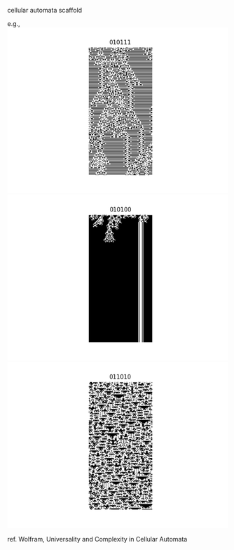 cellular automata scaffold

e.g.,\
![Screenshot](imgs/test_010111/9.png)
![Screenshot](imgs/test_010100/8.png)
![Screenshot](imgs/test_011010/2.png)

ref.
Wolfram, Universality and Complexity in Cellular Automata